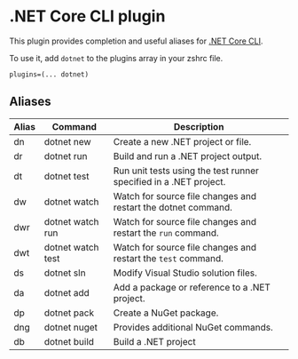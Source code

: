 # .NET Core CLI plugin

This plugin provides completion and useful aliases for [.NET Core CLI](https://dotnet.microsoft.com/).

To use it, add `dotnet` to the plugins array in your zshrc file.

```
plugins=(... dotnet)
```

## Aliases

| Alias | Command          | Description                                                       |
|-------|------------------|-------------------------------------------------------------------|
| dn    | dotnet new       | Create a new .NET project or file.                                |
| dr    | dotnet run       | Build and run a .NET project output.                              |
| dt    | dotnet test      | Run unit tests using the test runner specified in a .NET project. |
| dw    | dotnet watch     | Watch for source file changes and restart the dotnet command.     |
| dwr   | dotnet watch run | Watch for source file changes and restart the `run` command.      |
| dwt   | dotnet watch test| Watch for source file changes and restart the `test` command.     |
| ds    | dotnet sln       | Modify Visual Studio solution files.                              |
| da    | dotnet add       | Add a package or reference to a .NET project.                     |
| dp    | dotnet pack      | Create a NuGet package.                                           |
| dng   | dotnet nuget     | Provides additional NuGet commands.                               |
| db    | dotnet build     | Build a .NET project                                              |
